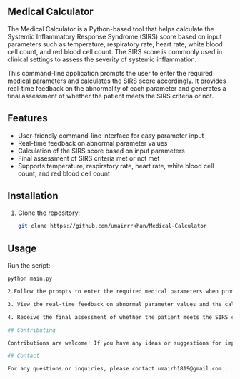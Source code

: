 ## Medical Calculator

The Medical Calculator is a Python-based tool that helps calculate the Systemic Inflammatory Response Syndrome (SIRS) score based on input parameters such as temperature, respiratory rate, heart rate, white blood cell count, and red blood cell count. The SIRS score is commonly used in clinical settings to assess the severity of systemic inflammation.

This command-line application prompts the user to enter the required medical parameters and calculates the SIRS score accordingly. It provides real-time feedback on the abnormality of each parameter and generates a final assessment of whether the patient meets the SIRS criteria or not.

## Features

- User-friendly command-line interface for easy parameter input
- Real-time feedback on abnormal parameter values
- Calculation of the SIRS score based on input parameters
- Final assessment of SIRS criteria met or not met
- Supports temperature, respiratory rate, heart rate, white blood cell count, and red blood cell count

## Installation

1. Clone the repository:

   ```bash
   git clone https://github.com/umairrrkhan/Medical-Calculator

## Usage
Run the script:

   ```bash
   python main.py

2.Follow the prompts to enter the required medical parameters when prompted.

3. View the real-time feedback on abnormal parameter values and the calculated SIRS score.

4. Receive the final assessment of whether the patient meets the SIRS criteria or not.

## Contributing

Contributions are welcome! If you have any ideas or suggestions for improvement, please submit a pull request. For major changes, please open an issue first to discuss the proposed changes.

## Contact

For any questions or inquiries, please contact umairh1819@gmail.com .





    
